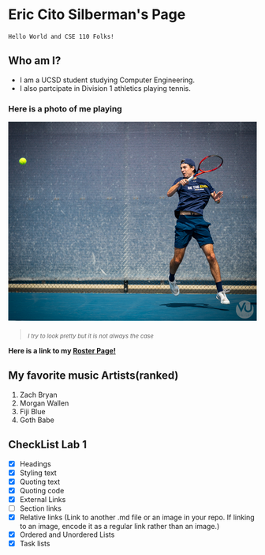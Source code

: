 # Eric Cito Silberman's Page

```
Hello World and CSE 110 Folks!
```

## Who am I?

- I am a UCSD student studying Computer Engineering.
- I also partcipate in Division 1 athletics playing tennis.

### Here is a photo of me playing

![](DSC06462.jpg)
> <sub>*I try to look pretty but it is not always the case*</sub>

**Here is a link to my [Roster Page!](https://ucsdtritons.com/sports/mens-tennis/roster/eric-silberman/12235)**

## My favorite music Artists(ranked)

1. Zach Bryan
2. Morgan Wallen
3. Fiji Blue
4. Goth Babe

## CheckList Lab 1

- [x] Headings
- [x] Styling text
- [x] Quoting text
- [x] Quoting code
- [x] External Links
- [ ] Section links
- [x] Relative links (Link to another .md file or an image in your repo. If linking to an image, encode it as a regular link rather than an image.)
- [x] Ordered and Unordered Lists
- [x] Task lists
